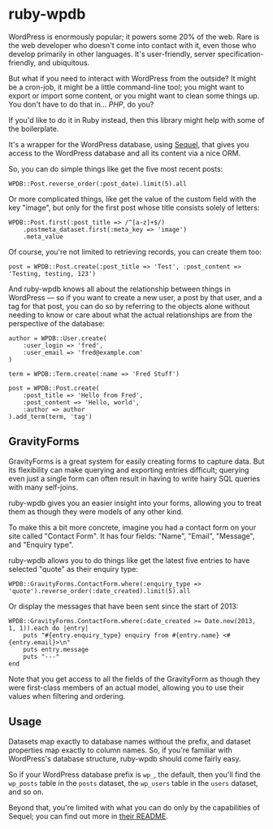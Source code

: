 # ruby-wpdb

WordPress is enormously popular; it powers some 20% of the web. Rare is
the web developer who doesn't come into contact with it, even those who
develop primarily in other languages. It's user-friendly, server
specification-friendly, and ubiquitous.

But what if you need to interact with WordPress from the outside? It
might be a cron-job, it might be a little command-line tool; you might
want to export or import some content, or you might want to clean some
things up. You don't have to do that in... *PHP*, do you?

If you'd like to do it in Ruby instead, then this library might help
with some of the boilerplate.

It's a wrapper for the WordPress database, using
[Sequel](http://sequel.rubyforge.org/), that gives you access to the
WordPress database and all its content via a nice ORM.

So, you can do simple things like get the five most recent posts:

	WPDB::Post.reverse_order(:post_date).limit(5).all

Or more complicated things, like get the value of the custom field with
the key "image", but only for the first post whose title consists solely
of letters:

	WPDB::Post.first(:post_title => /^[a-z]+$/)
		.postmeta_dataset.first(:meta_key => 'image')
		.meta_value

Of course, you're not limited to retrieving records, you can create them
too:

	post = WPDB::Post.create(:post_title => 'Test', :post_content => 'Testing, testing, 123')

And ruby-wpdb knows all about the relationship between things in
WordPress — so if you want to create a new user, a post by that user,
and a tag for that post, you can do so by referring to the objects alone
without needing to know or care about what the actual relationships are
from the perspective of the database:

	author = WPDB::User.create(
		:user_login => 'fred',
		:user_email => 'fred@example.com'
	)

	term = WPDB::Term.create(:name => 'Fred Stuff')

	post = WPDB::Post.create(
		:post_title => 'Hello from Fred',
		:post_content => 'Hello, world',
		:author => author
	).add_term(term, 'tag')

## GravityForms

GravityForms is a great system for easily creating forms to capture
data. But its flexibility can make querying and exporting entries
difficult; querying even just a single form can often result in having
to write hairy SQL queries with many self-joins.

ruby-wpdb gives you an easier insight into your forms, allowing you to
treat them as though they were models of any other kind.

To make this a bit more concrete, imagine you had a contact form on your
site called "Contact Form". It has four fields: "Name", "Email",
"Message", and "Enquiry type".

ruby-wpdb allows you to do things like get the latest five entries to
have selected "quote" as their enquiry type:

	WPDB::GravityForms.ContactForm.where(:enquiry_type => 'quote').reverse_order(:date_created).limit(5).all

Or display the messages that have been sent since the start of 2013:

	WPDB::GravityForms.ContactForm.where(:date_created >= Date.new(2013, 1, 1)).each do |entry|
		puts "#{entry.enquiry_type} enquiry from #{entry.name} <#{entry.email}>\n"
		puts entry.message
		puts "---"
	end

Note that you get access to all the fields of the GravityForm as though
they were first-class members of an actual model, allowing you to use
their values when filtering and ordering.

## Usage

Datasets map exactly to database names without the prefix, and dataset
properties map exactly to column names. So, if you're familiar with
WordPress's database structure, ruby-wpdb should come fairly easy.

So if your WordPress database prefix is `wp_`, the default, then you'll
find the `wp_posts` table in the `posts` dataset, the `wp_users` table
in the `users` dataset, and so on.

Beyond that, you're limited with what you can do only by the
capabilities of Sequel; you can find out more in [their
README](http://sequel.rubyforge.org/rdoc/files/README_rdoc.html).
